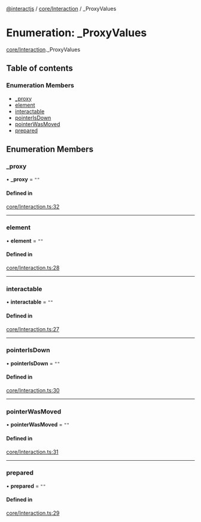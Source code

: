 [@interactjs](../README.md) / [core/Interaction](../modules/core_Interaction.md) / \_ProxyValues

# Enumeration: \_ProxyValues

[core/Interaction](../modules/core_Interaction.md)._ProxyValues

## Table of contents

### Enumeration Members

- [\_proxy](core_Interaction._ProxyValues.md#_proxy)
- [element](core_Interaction._ProxyValues.md#element)
- [interactable](core_Interaction._ProxyValues.md#interactable)
- [pointerIsDown](core_Interaction._ProxyValues.md#pointerisdown)
- [pointerWasMoved](core_Interaction._ProxyValues.md#pointerwasmoved)
- [prepared](core_Interaction._ProxyValues.md#prepared)

## Enumeration Members

### \_proxy

• **\_proxy** = ``""``

#### Defined in

[core/Interaction.ts:32](https://github.com/ehtick/interact.js/blob/d3d4746/packages/@interactjs/core/Interaction.ts#L32)

___

### element

• **element** = ``""``

#### Defined in

[core/Interaction.ts:28](https://github.com/ehtick/interact.js/blob/d3d4746/packages/@interactjs/core/Interaction.ts#L28)

___

### interactable

• **interactable** = ``""``

#### Defined in

[core/Interaction.ts:27](https://github.com/ehtick/interact.js/blob/d3d4746/packages/@interactjs/core/Interaction.ts#L27)

___

### pointerIsDown

• **pointerIsDown** = ``""``

#### Defined in

[core/Interaction.ts:30](https://github.com/ehtick/interact.js/blob/d3d4746/packages/@interactjs/core/Interaction.ts#L30)

___

### pointerWasMoved

• **pointerWasMoved** = ``""``

#### Defined in

[core/Interaction.ts:31](https://github.com/ehtick/interact.js/blob/d3d4746/packages/@interactjs/core/Interaction.ts#L31)

___

### prepared

• **prepared** = ``""``

#### Defined in

[core/Interaction.ts:29](https://github.com/ehtick/interact.js/blob/d3d4746/packages/@interactjs/core/Interaction.ts#L29)
